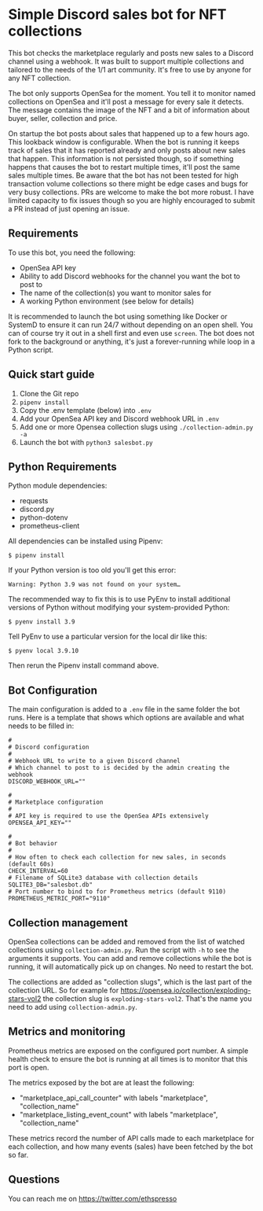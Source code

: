 # Simple Discord sales bot for NFT collections

This bot checks the marketplace regularly and posts new sales to a Discord channel using a webhook. It was built to support multiple collections and tailored to the needs of the 1/1 art community. It's free to use by anyone for any NFT collection.

The bot only supports OpenSea for the moment. You tell it to monitor named collections on OpenSea and it'll post a message for every sale it detects. The message contains the image of the NFT and a bit of information about buyer, seller, collection and price.

On startup the bot posts about sales that happened up to a few hours ago. This lookback window is configurable. When the bot is running it keeps track of sales that it has reported already and only posts about new sales that happen. This information is not persisted though, so if something happens that causes the bot to restart multiple times, it'll post the same sales multiple times. Be aware that the bot has not been tested for high transaction volume collections so there might be edge cases and bugs for very busy collections. PRs are welcome to make the bot more robust. I have limited capacity to fix issues though so you are highly encouraged to submit a PR instead of just opening an issue.

## Requirements

To use this bot, you need the following:
  * OpenSea API key
  * Ability to add Discord webhooks for the channel you want the bot to post to
  * The name of the collection(s) you want to monitor sales for
  * A working Python environment (see below for details)

It is recommended to launch the bot using something like Docker or SystemD to ensure it can run 24/7 without depending on an open shell. You can of course try it out in a shell first and even use `screen`. The bot does not fork to the background or anything, it's just a forever-running while loop in a Python script.

## Quick start guide

1. Clone the Git repo
2. `pipenv install`
3. Copy the .env template (below) into `.env`
4. Add your OpenSea API key and Discord webhook URL in `.env`
5. Add one or more Opensea collection slugs using `./collection-admin.py -a`
6. Launch the bot with `python3 salesbot.py`

## Python Requirements

Python module dependencies:
  * requests
  * discord.py
  * python-dotenv
  * prometheus-client

All dependencies can be installed using Pipenv:
```
$ pipenv install
```

If your Python version is too old you'll get this error:
```
Warning: Python 3.9 was not found on your system…
```

The recommended way to fix this is to use PyEnv to install additional versions of Python without modifying your system-provided Python:
```
$ pyenv install 3.9
```

Tell PyEnv to use a particular version for the local dir like this:
```
$ pyenv local 3.9.10
```

Then rerun the Pipenv install command above.

## Bot Configuration

The main configuration is added to a `.env` file in the same folder the bot runs. Here is a template that shows which options are available and what needs to be filled in:
```
#
# Discord configuration
#
# Webhook URL to write to a given Discord channel
# Which channel to post to is decided by the admin creating the webhook
DISCORD_WEBHOOK_URL=""

#
# Marketplace configuration
#
# API key is required to use the OpenSea APIs extensively
OPENSEA_API_KEY=""

#
# Bot behavior
#
# How often to check each collection for new sales, in seconds (default 60s)
CHECK_INTERVAL=60
# Filename of SQLite3 database with collection details
SQLITE3_DB="salesbot.db"
# Port number to bind to for Prometheus metrics (default 9110)
PROMETHEUS_METRIC_PORT="9110"
```

## Collection management

OpenSea collections can be added and removed from the list of watched collections using `collection-admin.py`. Run the script with `-h` to see the arguments it supports. You can add and remove collections while the bot is running, it will automatically pick up on changes. No need to restart the bot.

The collections are added as "collection slugs", which is the last part of the collection URL. So for example for https://opensea.io/collection/exploding-stars-vol2 the collection slug is `exploding-stars-vol2`. That's the name you need to add using `collection-admin.py`.

## Metrics and monitoring

Prometheus metrics are exposed on the configured port number. A simple health check to ensure the bot is running at all times is to monitor that this port is open.

The metrics exposed by the bot are at least the following:
  * "marketplace_api_call_counter" with labels "marketplace", "collection_name"
  * "marketplace_listing_event_count" with labels "marketplace", "collection_name"

These metrics record the number of API calls made to each marketplace for each collection, and how many events (sales) have been fetched by the bot so far.


## Questions

You can reach me on https://twitter.com/ethspresso 
